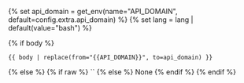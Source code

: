 {% set api_domain = get_env(name="API_DOMAIN", default=config.extra.api_domain) %}
{% set lang = lang | default(value="bash") %}

{% if body %}
<div class="snippet__code{% if hidden %} hidden{% endif %}" data-lang="{{ lang }}">

```{{ lang }}
{{ body | replace(from="{{API_DOMAIN}}", to=api_domain) }}
```

</div>
{% else %}
{% if raw %}
`<raw>`
{% else %}
None
{% endif %}
{% endif %}
